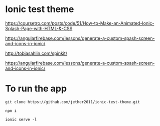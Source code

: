 # Ionic test theme
https://coursetro.com/posts/code/51/How-to-Make-an-Animated-Ionic-Splash-Page-with-HTML-&-CSS 

https://angularfirebase.com/lessons/generate-a-custom-spash-screen-and-icons-in-ionic/

http://tobiasahlin.com/spinkit/

https://angularfirebase.com/lessons/generate-a-custom-spash-screen-and-icons-in-ionic/


# To run the app
`git clone https://github.com/jether2011/ionic-test-theme.git`

`npm i`

`ionic serve -l`


